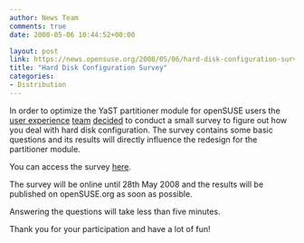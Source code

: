 ```yaml
---
author: News Team
comments: true
date: 2008-05-06 10:44:52+00:00

layout: post
link: https://news.opensuse.org/2008/05/06/hard-disk-configuration-survey/
title: "Hard Disk Configuration Survey"
categories:
- Distribution
---
```

In order to optimize the YaST partitioner module for openSUSE users the [user experience](http://en.opensuse.org/UX) [team](http://en.opensuse.org/UX_Team) [decided](http://lists.opensuse.org/opensuse-announce/2008-05/msg00001.html) to conduct a small survey to figure out how you deal with hard disk configuration. The survey contains some basic questions and its results will directly influence the redesign for the partitioner module.

You can access the survey [here](http://www.surveymonkey.com/s.aspx?sm=lnZcsBO6PqJ9hjNW01jiyQ_3d_3d).

The survey will be online until 28th May 2008 and the results will be published on openSUSE.org as soon as possible.

Answering the questions will take less than five minutes.

Thank you for your participation and have a lot of fun!		
